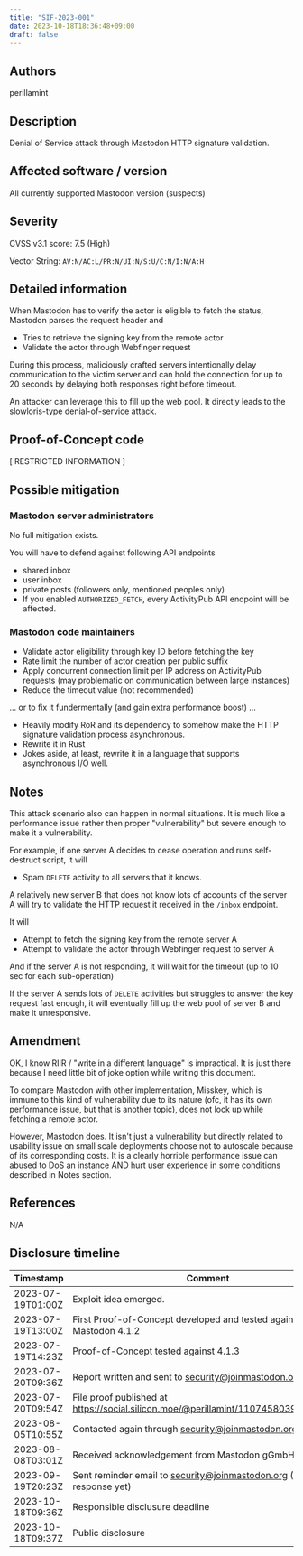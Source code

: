 ```yaml
---
title: "SIF-2023-001"
date: 2023-10-18T18:36:48+09:00
draft: false
---
```


## Authors
perillamint

## Description
Denial of Service attack through Mastodon HTTP signature validation.

## Affected software / version
All currently supported Mastodon version (suspects)



## Severity
CVSS v3.1 score: 7.5 (High)

Vector String: `AV:N/AC:L/PR:N/UI:N/S:U/C:N/I:N/A:H`

## Detailed information
When Mastodon has to verify the actor is eligible to fetch the status,
Mastodon parses the request header and

* Tries to retrieve the signing key from the remote actor
* Validate the actor through Webfinger request

During this process, maliciously crafted servers intentionally delay
communication to the victim server and can hold the connection for
up to 20 seconds by delaying both responses right before timeout.

An attacker can leverage this to fill up the web pool. It directly
leads to the slowloris-type denial-of-service attack.

## Proof-of-Concept code
[ RESTRICTED INFORMATION ]

## Possible mitigation
### Mastodon server administrators

No full mitigation exists.

You will have to defend against following API endpoints

* shared inbox
* user inbox
* private posts (followers only, mentioned peoples only)
* If you enabled `AUTHORIZED_FETCH`, every ActivityPub API endpoint will be
  affected.

### Mastodon code maintainers
* Validate actor eligibility through key ID before fetching the key
* Rate limit the number of actor creation per public suffix
* Apply concurrent connection limit per IP address on ActivityPub requests
  (may problematic on communication between large instances)
* Reduce the timeout value (not recommended)

... or to fix it fundermentally (and gain extra performance boost) ...

* Heavily modify RoR and its dependency to somehow make the HTTP signature
  validation process asynchronous.
* Rewrite it in Rust
* Jokes aside, at least, rewrite it in a language that supports asynchronous
  I/O well.

## Notes
This attack scenario also can happen in normal situations. It is much like a
performance issue rather then proper "vulnerability" but severe enough to make
it a vulnerability.

For example, if one server A decides to cease operation and runs self-destruct
script, it will

* Spam `DELETE` activity to all servers that it knows.

A relatively new server B that does not know lots of accounts of the server A
will try to validate the HTTP request it received in the `/inbox` endpoint.

It will

* Attempt to fetch the signing key from the remote server A
* Attempt to validate the actor through Webfinger request to server A

And if the server A is not responding, it will wait for the timeout (up to 10
sec for each sub-operation)

If the server A sends lots of `DELETE` activities but struggles to answer the
key request fast enough, it will eventually fill up the web pool of server B
and make it unresponsive.

## Amendment
OK, I know RIIR / "write in a different language" is impractical. It is just
there because I need little bit of joke option while writing this document.

To compare Mastodon with other implementation, Misskey, which is immune to
this kind of vulnerability due to its nature (ofc, it has its own performance
issue, but that is another topic), does not lock up while fetching a remote
actor.

However, Mastodon does. It isn't just a vulnerability but directly related
to usability issue on small scale deployments choose not to autoscale
because of its corresponding costs. It is a clearly horrible performance
issue can abused to DoS an instance AND hurt user experience in some
conditions described in Notes section.

## References
N/A

## Disclosure timeline
| Timestamp         | Comment                                                                            |
|-------------------|------------------------------------------------------------------------------------|
| 2023-07-19T01:00Z | Exploit idea emerged.                                                              |
| 2023-07-19T13:00Z | First Proof-of-Concept developed and tested against Mastodon 4.1.2                 |
| 2023-07-19T14:23Z | Proof-of-Concept tested against 4.1.3                                              |
| 2023-07-20T09:36Z | Report written and sent to security@joinmastodon.org                               |
| 2023-07-20T09:54Z | File proof published at https://social.silicon.moe/@perillamint/110745803938940887 |
| 2023-08-05T10:55Z | Contacted again through security@joinmastodon.org                                  |
| 2023-08-08T03:01Z | Received acknowledgement from Mastodon gGmbH                                       |
| 2023-09-19T20:23Z | Sent reminder email to security@joinmastodon.org (No response yet)                 |
| 2023-10-18T09:36Z | Responsible disclusure deadline                                                    |
| 2023-10-18T09:37Z | Public disclosure                                                                  |
